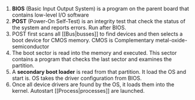 1. **BIOS** (Basic Input Output System) is a program on the parent board that contains low-level I/O software
2. **POST** (Power-On Self-Test) is an integrity test that check the status of the system and reports errors. Run after BIOS.
3. POST first scans all [[Bus|busses]] to find devices and then selects a boot device for CMOS memory.
   CMOS is Complementary metal-oxide-semiconductor
4. The boot sector is read into the memory and executed. This sector contains a program that checks the last sector and examines the partition.
5. A **secondary boot loader** is read from that partition. It load the OS and start is. OS takes the driver configuration from BIOS. 
6. Once all device drivers are found by the OS, it loads them into the kernel. Autostart [[Process|processes]] are launched.